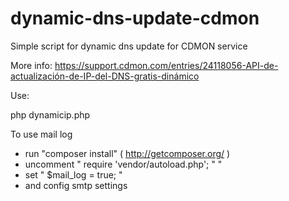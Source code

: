 dynamic-dns-update-cdmon
========================

Simple script for dynamic dns update for CDMON service

More info:
https://support.cdmon.com/entries/24118056-API-de-actualización-de-IP-del-DNS-gratis-dinámico

Use:

php dynamicip.php

To use mail log
- run "composer install" ( http://getcomposer.org/ )
- uncomment " require 'vendor/autoload.php'; " "
- set " $mail_log = true; "
- and config smtp settings
